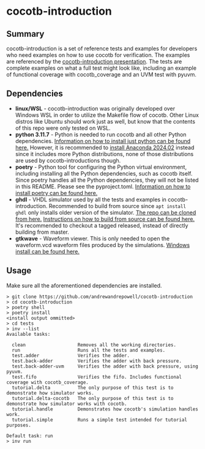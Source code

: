 # cocotb-introduction

## Summary

cocotb-introduction is a set of reference tests and examples for developers who need examples on how to use cocotb for verification. The examples are referenced by the [cocotb-introduction presentation](). The tests are complete examples on what a full test might look like, including an example of functional coverage with cocotb_coverage and an UVM test with pyuvm.

## Dependencies

- **linux/WSL** - cocotb-introduction was originally developed over Windows WSL in order to utilize the Makefile flow of cocotb. Other Linux distros like Ubuntu should work just as well, but know that the contents of this repo were only tested on WSL.
- **python 3.11.7** - Python is needed to run cocotb and all other Python dependencies. [Information on how to install just python can be found here.](https://radwanelourhmati7.medium.com/installing-python-3-11-on-ubuntu-step-by-step-a46631d4e293) However, it is recommended to [install Anaconda 2024.02](https://docs.anaconda.com/free/anaconda/install/linux/) instead since it includes more Python distributions, none of those distributions are used by cocotb-introductions though.
- **poetry** - Python tool for configuring the Python virtual environment, including installing all the Python dependencies, such as cocotb itself. Since poetry handles all the Python dependencies, they will not be listed in this README. Please see the pyproject.toml. [Information on how to install poetry can be found here.](https://python-poetry.org/docs/)
- **ghdl** - VHDL simulator used by all the tests and examples in cocotb-introduction. Recommended to build from source since `apt install ghdl` only installs older version of the simulator. [The repo can be cloned from here.](https://github.com/ghdl/ghd) [Instructions on how to build from source can be found here.](https://ghdl-rad.readthedocs.io/en/latest/getting/mcode.html) It's recommended to checkout a tagged released, instead of directly building from master.
- **gtkwave** - Waveform viewer. This is only needed to open the waveform.vcd waveform files produced by the simulations. [Windows install can be found here.](https://sourceforge.net/projects/gtkwave/files/gtkwave-3.3.90-bin-win64/gtkwave-3.3.90-bin-win64.zip/download)

## Usage

Make sure all the aforementioned dependencies are installed.

```
> git clone https://github.com/andrewandrepowell/cocotb-introduction
> cd cocotb-introduction
> poetry shell
> poetry install
<install output ommitted>
> cd tests
> inv --list
Available tasks:

  clean                   Removes all the working directories.
  run                     Runs all the tests and examples.
  test.adder              Verifies the adder.
  test.back-adder         Verifies the adder with back pressure.
  test.back-adder-uvm     Verifies the adder with back pressure, using pyuvm.
  test.fifo               Verifies the fifo. Includes functional coverage with cocotb_coverage.
  tutorial.delta          The only purpose of this test is to demonstrate how simulator works.
  tutorial.delta-cocotb   The only purpose of this test is to demonstrate how simulator works with cocotb.
  tutorial.handle         Demonstrates how cocotb's simulation handles work.
  tutorial.simple         Runs a simple test intended for tutorial purposes.

Default task: run
> inv run
```
